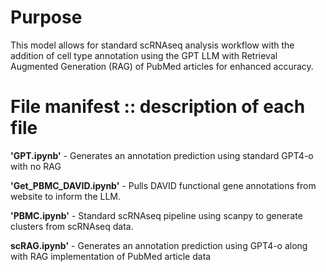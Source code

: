 # Purpose
This model allows for standard scRNAseq analysis workflow with the addition of cell type annotation using the GPT LLM with Retrieval Augmented Generation (RAG) of PubMed articles for enhanced accuracy.

# File manifest :: description of each file

**'GPT.ipynb'** - Generates an annotation prediction using standard GPT4-o with no RAG

**'Get_PBMC_DAVID.ipynb'** - Pulls DAVID functional gene annotations from website to inform the LLM.

**'PBMC.ipynb'** - Standard scRNAseq pipeline using scanpy to generate clusters from scRNAseq data.

**scRAG.ipynb'** - Generates an annotation prediction using GPT4-o along with RAG implementation of PubMed article data

